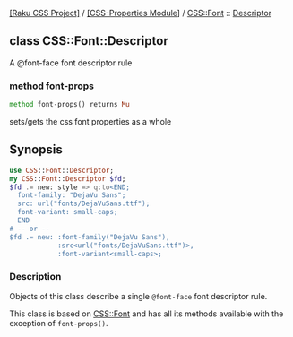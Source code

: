 [[Raku CSS Project]](https://css-raku.github.io)
 / [[CSS-Properties Module]](https://css-raku.github.io/CSS-Properties-raku)
 / [CSS::Font](https://css-raku.github.io/CSS-Properties-raku/CSS/Font)
 :: [Descriptor](https://css-raku.github.io/CSS-Properties-raku/CSS/Font/Descriptor)

class CSS::Font::Descriptor
---------------------------

A @font-face font descriptor rule

### method font-props

```raku
method font-props() returns Mu
```

sets/gets the css font properties as a whole

Synopsis
--------

```raku
use CSS::Font::Descriptor;
my CSS::Font::Descriptor $fd;
$fd .= new: style => q:to<END;
  font-family: "DejaVu Sans";
  src: url("fonts/DejaVuSans.ttf");
  font-variant: small-caps;
  END
# -- or --
$fd .= new: :font-family("DejaVu Sans"),
            :src<url("fonts/DejaVuSans.ttf")>,
            :font-variant<small-caps>;
```

### Description

Objects of this class describe a single `@font-face` font descriptor rule.

This class is based on [CSS::Font](https://css-raku.github.io/CSS-Properties-raku/CSS/Font) and has all its methods available with the exception of `font-props()`.

